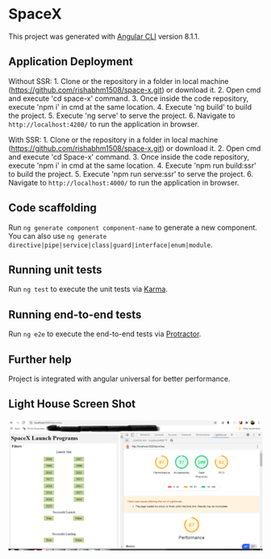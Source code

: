 # SpaceX

This project was generated with [Angular CLI](https://github.com/angular/angular-cli) version 8.1.1.

## Application Deployment

Without SSR:
	1. Clone or the repository in a folder in local machine (https://github.com/rishabhm1508/space-x.git) or download it.
	2. Open cmd and execute 'cd space-x' command.
	3. Once inside the code repository, execute 'npm i' in cmd at the same location.
	4. Execute 'ng build' to build the project.
	5. Execute 'ng serve' to serve the project.
	6. Navigate to `http://localhost:4200/` to run the application in browser.
	
With SSR:
	1. Clone or the repository in a folder in local machine (https://github.com/rishabhm1508/space-x.git) or download it.
	2. Open cmd and execute 'cd Space-x' command.
	3. Once inside the code repository, execute 'npm i' in cmd at the same location.
	4. Execute 'npm run build:ssr' to build the project.
	5. Execute 'npm run serve:ssr' to serve the project.
	6. Navigate to `http://localhost:4000/` to run the application in browser.

## Code scaffolding

Run `ng generate component component-name` to generate a new component. You can also use `ng generate directive|pipe|service|class|guard|interface|enum|module`.

## Running unit tests

Run `ng test` to execute the unit tests via [Karma](https://karma-runner.github.io).

## Running end-to-end tests

Run `ng e2e` to execute the end-to-end tests via [Protractor](http://www.protractortest.org/).

## Further help

Project is integrated with angular universal for better performance.


## Light House Screen Shot

![Alt text](https://github.com/rishabhm1508/SpaceX/blob/master/src/Light_House.PNG?raw=true)